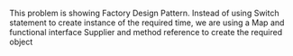 This problem is showing Factory Design Pattern.
Instead of using Switch statement to create instance of the required time, we are using a Map and functional interface Supplier and method reference to create the required object